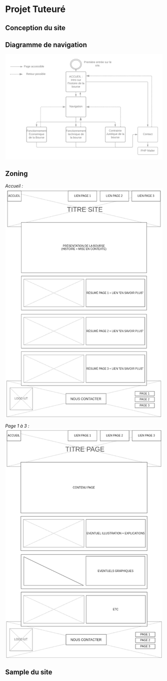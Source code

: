 # Projet Tuteuré

## Conception du site

## Diagramme de navigation
![alt text](https://github.com/Projet-Tuteure/Projet-Tuteure-S1/blob/master/maquettes/diagramme_navigation/diagramme_nav.png "Diagramme de navigation")

## Zoning
*Accueil :* 
![alt text](https://github.com/Projet-Tuteure/Projet-Tuteure-S1/blob/master/maquettes/zoning/accueil.png "Accueil")

*Page 1 à 3 :*
![alt text](https://github.com/Projet-Tuteure/Projet-Tuteure-S1/blob/master/maquettes/zoning/page1-3.png "Page 1 à 3")

## Sample du site
